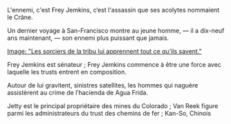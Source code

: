 L'ennemi, c'est Frey Jemkins, c‘est l'assassin que ses acolytes nommaient
le Crâne.

Un dernier voyage à San-Francisco montre au jeune homme, — il a dix-neuf ans maintenant, — son ennemi plus puissant que jamais.

[Image: "Les sorciers de la tribu lui apprennent tout ce qu’ils savent."](../images/1-page-248.JPG)

Frey Jemkins est sénateur ; Frey Jemkins commence à être une force avec
laquelle les trusts entrent en composition.

Autour de lui gravitent, sinistres satellites, les hommes qui naguère assistèrent au crime de l’hacienda de Agua Frida.

Jetty est le principal propriétaire des mines du Colorado ; Van Reek figure
parmi les administrateurs du trust des chemins de fer ; Kan-So, Chinois

